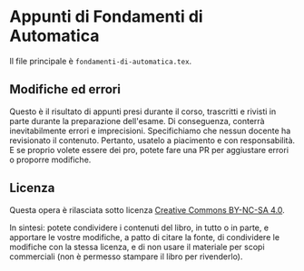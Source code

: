 # Appunti di Fondamenti di Automatica

Il file principale è `fondamenti-di-automatica.tex`.

## Modifiche ed errori

Questo è il risultato di appunti presi durante il corso, trascritti e rivisti in parte durante la preparazione dell'esame. Di conseguenza, conterrà inevitabilmente errori e imprecisioni. Specifichiamo che nessun docente ha revisionato il contenuto. Pertanto, usatelo a piacimento e con responsabilità. E se proprio volete essere dei pro, potete fare una PR per aggiustare errori o proporre modifiche.

## Licenza

Questa opera è rilasciata sotto licenza [Creative Commons BY-NC-SA 4.0](https://creativecommons.org/licenses/by-nc-sa/4.0/).

In sintesi: potete condividere i contenuti del libro, in tutto o in parte, e apportare le vostre modifiche, a patto di citare la fonte, di condividere le modifiche con la stessa licenza, e di non usare il materiale per scopi commerciali (non è permesso stampare il libro per rivenderlo).
